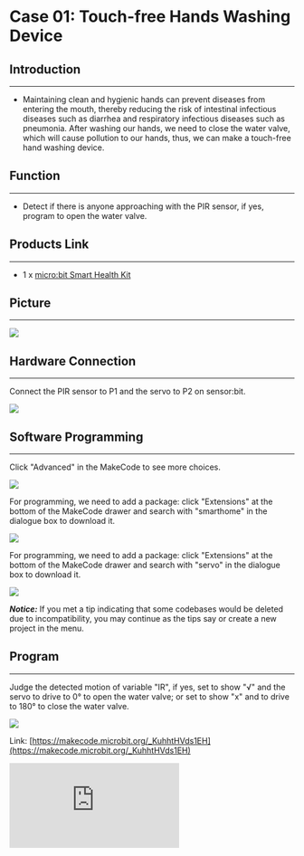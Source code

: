 ﻿# Case 01: Touch-free Hands Washing Device


##  Introduction
---

- Maintaining clean and hygienic hands can prevent diseases from entering the mouth, thereby reducing the risk of intestinal infectious diseases such as diarrhea and respiratory infectious diseases such as pneumonia. After washing our hands, we need to close the water valve, which will cause pollution to our hands, thus, we can make a touch-free hand washing device.

## Function
---

- Detect if there is anyone approaching with the PIR sensor, if yes, program to open the water valve.

## Products Link
---
- 1 x [micro:bit Smart Health Kit](https://shop.elecfreaks.com/products/elecfreaks-micro-bit-smart-health-kit-without-micro-bit-board?_pos=1&_sid=2b45d49aa&_ss=r)

## Picture
---
![](https://wiki-media-ef.oss-cn-hongkong.aliyuncs.com//images/microbit-Smart-Health-Kit-case-01-02.png)

## Hardware Connection
---

Connect the PIR sensor to P1 and the servo to P2 on sensor:bit.

![](https://wiki-media-ef.oss-cn-hongkong.aliyuncs.com//images/microbit-Smart-Health-Kit-case-01-03.png)

## Software Programming
---

Click "Advanced" in the MakeCode to see more choices.

![](https://wiki-media-ef.oss-cn-hongkong.aliyuncs.com//images/microbit-Smart-Health-Kit-case-01-04.png)

For programming, we need to add a package: click "Extensions" at the bottom of the MakeCode drawer and search with "smarthome" in the dialogue box to download it.

![](https://wiki-media-ef.oss-cn-hongkong.aliyuncs.com//images/microbit-Smart-Health-Kit-case-01-05.png)

For programming, we need to add a package: click "Extensions" at the bottom of the MakeCode drawer and search with "servo" in the dialogue box to download it.

![](https://wiki-media-ef.oss-cn-hongkong.aliyuncs.com//images/microbit-Smart-Health-Kit-case-01-06.png)

***Notice:*** If you met a tip indicating that some codebases would be deleted due to incompatibility, you may continue as the tips say or create a new project in the menu.

## Program
---
Judge the detected motion of  variable "IR", if yes, set to show "√" and the servo to drive to 0° to open the water valve; or set to show "x" and to drive to 180° to close the water valve.

![](https://wiki-media-ef.oss-cn-hongkong.aliyuncs.com//images/microbit-Smart-Health-Kit-case-01-07.png)

Link: [https://makecode.microbit.org/_KuhhtHVds1EH](https://makecode.microbit.org/_KuhhtHVds1EH)

<div
    style={{
        position: 'relative',
        paddingBottom: '60%',
        overflow: 'hidden',
    }}
>
    <iframe
        src="https://makecode.microbit.org/_KuhhtHVds1EH"
        frameborder="0"
        sandbox="allow-popups allow-forms allow-scripts allow-same-origin"
        style={{
            position: 'absolute',
            width: '100%',
            height: '100%',
        }}
    />
</div>


## Result
---
- If the PIR sensor detects someone, program to open the water valve; or program to close it.
